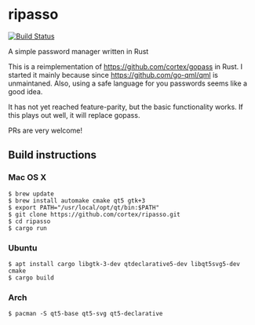 # ripasso
[![Build Status](https://travis-ci.org/cortex/ripasso.svg?branch=master)](https://travis-ci.org/cortex/ripasso)


A simple password manager written in Rust

This is a reimplementation of https://github.com/cortex/gopass in Rust. I started it mainly because since https://github.com/go-qml/qml
is unmaintaned. Also, using a safe language for you passwords seems like a good idea. 

It has not yet reached feature-parity, but the basic functionality works. If this plays out well, it will replace gopass.

PRs are very welcome!

## Build instructions

### Mac OS X

```
$ brew update
$ brew install automake cmake qt5 gtk+3
$ export PATH="/usr/local/opt/qt/bin:$PATH"
$ git clone https://github.com/cortex/ripasso.git
$ cd ripasso
$ cargo run
```

### Ubuntu
```
$ apt install cargo libgtk-3-dev qtdeclarative5-dev libqt5svg5-dev cmake
$ cargo build
```

### Arch
```
$ pacman -S qt5-base qt5-svg qt5-declarative
```
